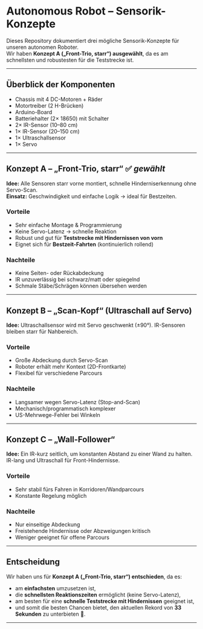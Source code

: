 # Autonomous Robot – Sensorik-Konzepte

Dieses Repository dokumentiert drei mögliche Sensorik-Konzepte für unseren autonomen Roboter.  
Wir haben **Konzept A („Front-Trio, starr“) ausgewählt**, da es am schnellsten und robustesten für die Teststrecke ist.  

---

## Überblick der Komponenten

- Chassis mit 4 DC-Motoren + Räder  
- Motortreiber (2 H-Brücken)  
- Arduino-Board  
- Batteriehalter (2× 18650) mit Schalter  
- 2× IR-Sensor (10–80 cm)  
- 1× IR-Sensor (20–150 cm)  
- 1× Ultraschallsensor  
- 1× Servo  

---

## Konzept A – „Front-Trio, starr“ ✅ *gewählt*

**Idee:** Alle Sensoren starr vorne montiert, schnelle Hinderniserkennung ohne Servo-Scan.  
**Einsatz:** Geschwindigkeit und einfache Logik → ideal für Bestzeiten.

### Vorteile
- Sehr einfache Montage & Programmierung  
- Keine Servo-Latenz → schnelle Reaktion  
- Robust und gut für **Teststrecke mit Hindernissen von vorn**  
- Eignet sich für **Bestzeit-Fahrten** (kontinuierlich rollend)

### Nachteile
- Keine Seiten- oder Rückabdeckung  
- IR unzuverlässig bei schwarz/matt oder spiegelnd  
- Schmale Stäbe/Schrägen können übersehen werden  

---

## Konzept B – „Scan-Kopf“ (Ultraschall auf Servo)

**Idee:** Ultraschallsensor wird mit Servo geschwenkt (±90°). IR-Sensoren bleiben starr für Nahbereich.

### Vorteile
- Große Abdeckung durch Servo-Scan  
- Roboter erhält mehr Kontext (2D-Frontkarte)  
- Flexibel für verschiedene Parcours  

### Nachteile
- Langsamer wegen Servo-Latenz (Stop-and-Scan)  
- Mechanisch/programmatisch komplexer  
- US-Mehrwege-Fehler bei Winkeln  

---

## Konzept C – „Wall-Follower“

**Idee:** Ein IR-kurz seitlich, um konstanten Abstand zu einer Wand zu halten. IR-lang und Ultraschall für Front-Hindernisse.

### Vorteile
- Sehr stabil fürs Fahren in Korridoren/Wandparcours  
- Konstante Regelung möglich  

### Nachteile
- Nur einseitige Abdeckung  
- Freistehende Hindernisse oder Abzweigungen kritisch  
- Weniger geeignet für offene Parcours  

---

## Entscheidung

Wir haben uns für **Konzept A („Front-Trio, starr“) entschieden**, da es:

- am **einfachsten** umzusetzen ist,  
- die **schnellsten Reaktionszeiten** ermöglicht (keine Servo-Latenz),  
- am besten für eine **schnelle Teststrecke mit Hindernissen** geeignet ist,  
- und somit die besten Chancen bietet, den aktuellen Rekord von **33 Sekunden** zu unterbieten 🚀.  

---
